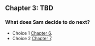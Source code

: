 ## Chapter 3: TBD





### What does Sam decide to do next?
- Choice 1 [Chapter 6](Chapter4.md).
- Choice 2 [Chapter 7](Chapter5.md).